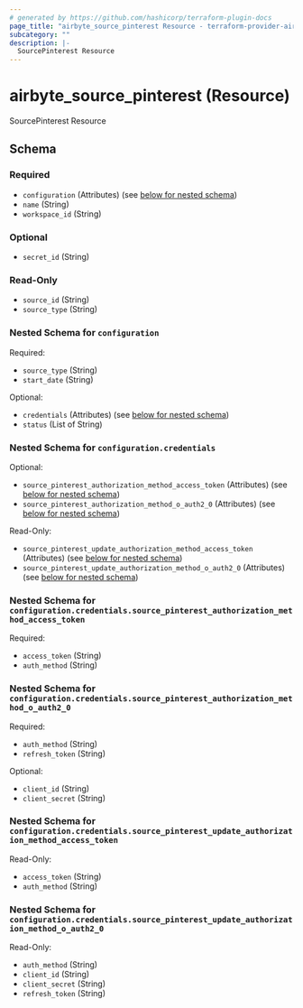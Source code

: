 ```yaml
---
# generated by https://github.com/hashicorp/terraform-plugin-docs
page_title: "airbyte_source_pinterest Resource - terraform-provider-airbyte"
subcategory: ""
description: |-
  SourcePinterest Resource
---
```


# airbyte_source_pinterest (Resource)

SourcePinterest Resource



<!-- schema generated by tfplugindocs -->
## Schema

### Required

- `configuration` (Attributes) (see [below for nested schema](#nestedatt--configuration))
- `name` (String)
- `workspace_id` (String)

### Optional

- `secret_id` (String)

### Read-Only

- `source_id` (String)
- `source_type` (String)

<a id="nestedatt--configuration"></a>
### Nested Schema for `configuration`

Required:

- `source_type` (String)
- `start_date` (String)

Optional:

- `credentials` (Attributes) (see [below for nested schema](#nestedatt--configuration--credentials))
- `status` (List of String)

<a id="nestedatt--configuration--credentials"></a>
### Nested Schema for `configuration.credentials`

Optional:

- `source_pinterest_authorization_method_access_token` (Attributes) (see [below for nested schema](#nestedatt--configuration--credentials--source_pinterest_authorization_method_access_token))
- `source_pinterest_authorization_method_o_auth2_0` (Attributes) (see [below for nested schema](#nestedatt--configuration--credentials--source_pinterest_authorization_method_o_auth2_0))

Read-Only:

- `source_pinterest_update_authorization_method_access_token` (Attributes) (see [below for nested schema](#nestedatt--configuration--credentials--source_pinterest_update_authorization_method_access_token))
- `source_pinterest_update_authorization_method_o_auth2_0` (Attributes) (see [below for nested schema](#nestedatt--configuration--credentials--source_pinterest_update_authorization_method_o_auth2_0))

<a id="nestedatt--configuration--credentials--source_pinterest_authorization_method_access_token"></a>
### Nested Schema for `configuration.credentials.source_pinterest_authorization_method_access_token`

Required:

- `access_token` (String)
- `auth_method` (String)


<a id="nestedatt--configuration--credentials--source_pinterest_authorization_method_o_auth2_0"></a>
### Nested Schema for `configuration.credentials.source_pinterest_authorization_method_o_auth2_0`

Required:

- `auth_method` (String)
- `refresh_token` (String)

Optional:

- `client_id` (String)
- `client_secret` (String)


<a id="nestedatt--configuration--credentials--source_pinterest_update_authorization_method_access_token"></a>
### Nested Schema for `configuration.credentials.source_pinterest_update_authorization_method_access_token`

Read-Only:

- `access_token` (String)
- `auth_method` (String)


<a id="nestedatt--configuration--credentials--source_pinterest_update_authorization_method_o_auth2_0"></a>
### Nested Schema for `configuration.credentials.source_pinterest_update_authorization_method_o_auth2_0`

Read-Only:

- `auth_method` (String)
- `client_id` (String)
- `client_secret` (String)
- `refresh_token` (String)


